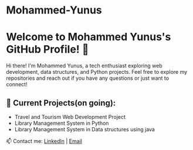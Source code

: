 # Mohammed-Yunus
# Welcome to Mohammed Yunus's GitHub Profile! 👋

Hi there! I'm Mohammed Yunus, a tech enthusiast exploring web development, data structures, and Python projects. Feel free to explore my repositories and reach out if you have any questions or just want to connect!

🚀 Current Projects(on going):
- 
- Travel and Tourism Web Development Project
- Library Management System in Python
- Library Management System in Data structures using java

📫 Contact me: [LinkedIn](https://www.linkedin.com/in/mohammed-yunus-0209a82b4?utm_source=share&utm_campaign=share_via&utm_content=profile&utm_medium=android_app) | [Email](mohammedyunusa.23it@kongu.edu)
